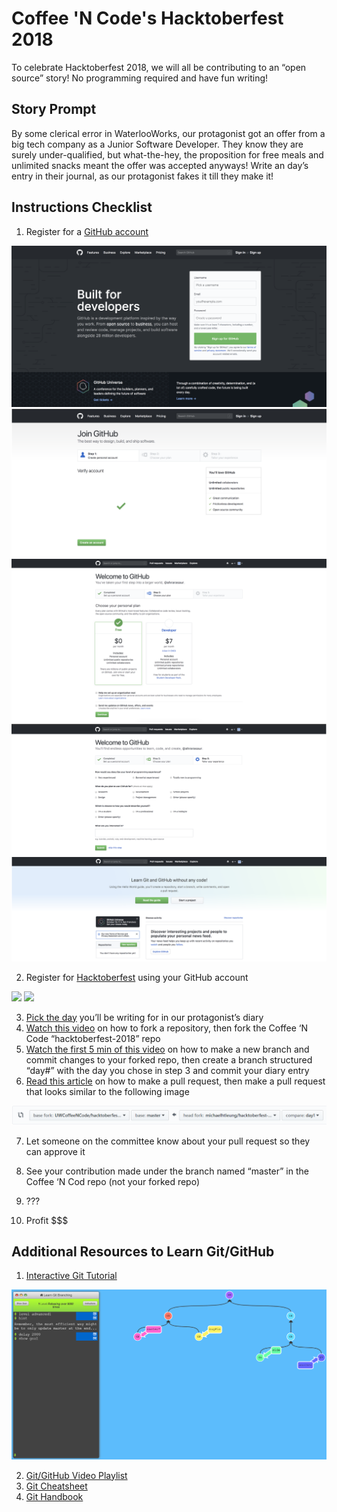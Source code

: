 # Coffee 'N Code's Hacktoberfest 2018 

To celebrate Hacktoberfest 2018, we will all be contributing to an “open source” story! No programming required and have fun writing!

## Story Prompt
By some clerical error in WaterlooWorks, our protagonist got an offer from a big tech company as a Junior Software Developer. They know they are surely under-qualified, but what-the-hey, the proposition for free meals and unlimited snacks meant the offer was accepted anyways!  Write an day’s entry in their journal, as our protagonist fakes it till they make it!

## Instructions Checklist
1.	Register for a [GitHub account](https://github.com/)

<img src="img/github-signup/github_signup_1.png">
<img src="img/github-signup/github_signup_2.png">
<img src="img/github-signup/github_signup_3.png">
<img src="img/github-signup/github_signup_4.png">
<img src="img/github-signup/github_signup_5.png">

2.	Register for [Hacktoberfest](https://hacktoberfest.digitalocean.com/sign_up/register) using your GitHub account 

<img src="hf-signup/hacktoberfest_signup_1.png">
<img src="hf-signup/hacktoberfest_signup_2.png">

3.	[Pick the day](http://bit.ly/2C3XZ0t) you’ll be writing for in our protagonist’s diary
4.	[Watch this video](https://www.youtube.com/watch?v=f5grYMXbAV0) on how to fork a repository, then fork the Coffee ‘N Code “hacktoberfest-2018” repo
5.	[Watch the first 5 min of this video](https://www.youtube.com/watch?v=OVQK2zzb6U8) on how to make a new branch and commit changes to your forked repo, then create a branch structured “day#” with the day you chose in step 3 and commit your diary entry 
6.	[Read this article](https://help.github.com/articles/creating-a-pull-request-from-a-fork/) on how to make a pull request, then make a pull request that looks similar to the following image

<img src="img/pull-request-settings.png">

7.	Let someone on the committee know about your pull request so they can approve it
8.	See your contribution made under the branch named “master” in the Coffee ‘N Cod repo (not your forked repo)

9. ???
10. Profit $$$

## Additional Resources to Learn Git/GitHub
1. [Interactive Git Tutorial](https://learngitbranching.js.org/)

<img src="img/learn-git-tutorial.png">

2. [Git/GitHub Video Playlist](https://www.youtube.com/playlist?list=PL5-da3qGB5IBLMp7LtN8Nc3Efd4hJq0kD)
3. [Git Cheatsheet](https://services.github.com/on-demand/downloads/github-git-cheat-sheet.pdf)
4. [Git Handbook](https://guides.github.com/introduction/git-handbook/)
